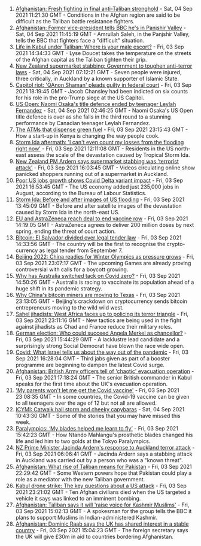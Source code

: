 1. [Afghanistan: Fresh fighting in final anti-Taliban stronghold](https://www.bbc.co.uk/news/world-asia-58443679?at_medium=RSS&at_campaign=KARANGA) - Sat, 04 Sep 2021 11:21:30 GMT - Conditions in the Afghan region are said to be difficult as the Taliban battle resistance fighters.
2. [Afghanistan: Former vice-president tells BBC he's in Panjshir Valley](https://www.bbc.co.uk/news/world-asia-58446881?at_medium=RSS&at_campaign=KARANGA) - Sat, 04 Sep 2021 11:45:19 GMT - Amrullah Saleh, in the Panjshir Valley, tells the BBC that fighters face a "difficult" situation.
3. [Life in Kabul under Taliban: Where is your male escort?](https://www.bbc.co.uk/news/world-asia-58437713?at_medium=RSS&at_campaign=KARANGA) - Fri, 03 Sep 2021 14:34:33 GMT - Lyse Doucet takes the temperature on the streets of the Afghan capital as the Taliban tighten their grip.
4. [New Zealand supermarket stabbing: Government to toughen anti-terror laws](https://www.bbc.co.uk/news/world-asia-58446260?at_medium=RSS&at_campaign=KARANGA) - Sat, 04 Sep 2021 07:12:21 GMT - Seven people were injured, three critically, in Auckland by a known supporter of Islamic State.
5. [Capitol riot: 'QAnon Shaman' pleads guilty in federal court](https://www.bbc.co.uk/news/world-us-canada-58441174?at_medium=RSS&at_campaign=KARANGA) - Fri, 03 Sep 2021 18:19:45 GMT - Jacob Chansley had been indicted on six counts for his role in the pro-Trump siege at the US Capitol.
6. [US Open: Naomi Osaka's title defence ended by teenager Leylah Fernandez](https://www.bbc.co.uk/sport/tennis/58442969?at_medium=RSS&at_campaign=KARANGA) - Sat, 04 Sep 2021 02:46:25 GMT - Naomi Osaka's US Open title defence is over as she falls in the third round to a stunning performance by Canadian teenager Leylah Fernandez.
7. [The ATMs that dispense green fuel](https://www.bbc.co.uk/news/stories-58425184?at_medium=RSS&at_campaign=KARANGA) - Fri, 03 Sep 2021 23:15:43 GMT - How a start-up in Kenya is changing the way people cook.
8. [Storm Ida aftermath: 'I can't even count my losses from the flooding right now'](https://www.bbc.co.uk/news/world-us-canada-58432047?at_medium=RSS&at_campaign=KARANGA) - Fri, 03 Sep 2021 12:11:08 GMT - Residents in the US north-east assess the scale of the devastation caused by Tropical Storm Ida.
9. [New Zealand PM Ardern says supermarket stabbing was 'terrorist attack'](https://www.bbc.co.uk/news/world-asia-58405213?at_medium=RSS&at_campaign=KARANGA) - Fri, 03 Sep 2021 16:03:45 GMT - Videos circulating online show panicked shoppers running out of a supermarket in Auckland.
10. [Poor US jobs growth shows Covid Delta variant impact](https://www.bbc.co.uk/news/business-58432350?at_medium=RSS&at_campaign=KARANGA) - Fri, 03 Sep 2021 16:53:45 GMT - The US economy added just 235,000 jobs in August, according to the Bureau of Labour Statistics.
11. [Storm Ida: Before and after images of US flooding](https://www.bbc.co.uk/news/world-us-canada-58434171?at_medium=RSS&at_campaign=KARANGA) - Fri, 03 Sep 2021 13:45:09 GMT - Before and after satellite images of the devastation caused by Storm Ida in the north-east US.
12. [EU and AstraZeneca reach deal to end vaccine row](https://www.bbc.co.uk/news/world-europe-58426880?at_medium=RSS&at_campaign=KARANGA) - Fri, 03 Sep 2021 14:19:05 GMT - AstraZeneca agrees to deliver 200 million doses by next spring, ending the threat of court action.
13. [Bitcoin: El Salvador divided over legal tender law](https://www.bbc.co.uk/news/technology-58438525?at_medium=RSS&at_campaign=KARANGA) - Fri, 03 Sep 2021 14:33:56 GMT - The country will be the first to recognise the crypto-currency as legal tender from September 7.
14. [Beijing 2022: China readies for Winter Olympics as pressure grows](https://www.bbc.co.uk/news/world-asia-china-58196467?at_medium=RSS&at_campaign=KARANGA) - Fri, 03 Sep 2021 23:07:17 GMT - The upcoming Games are already proving controversial with calls for a boycott growing.
15. [Why has Australia switched tack on Covid zero?](https://www.bbc.co.uk/news/world-australia-58406526?at_medium=RSS&at_campaign=KARANGA) - Fri, 03 Sep 2021 14:50:26 GMT - Australia is racing to vaccinate its population ahead of a huge shift in its pandemic strategy.
16. [Why China's bitcoin miners are moving to Texas](https://www.bbc.co.uk/news/world-us-canada-58414555?at_medium=RSS&at_campaign=KARANGA) - Fri, 03 Sep 2021 23:13:05 GMT - Beijing's crackdown on cryptocurrency sends bitcoin entrepreneurs moving to the wild wild west.
17. [Sahel jihadists: West Africa faces up to policing its terror triangle](https://www.bbc.co.uk/news/world-africa-58438905?at_medium=RSS&at_campaign=KARANGA) - Fri, 03 Sep 2021 23:11:16 GMT - New tactics are being used in the fight against jihadists as Chad and France reduce their military roles.
18. [German election: Who could succeed Angela Merkel as chancellor?](https://www.bbc.co.uk/news/world-europe-56821462?at_medium=RSS&at_campaign=KARANGA) - Fri, 03 Sep 2021 15:44:29 GMT - A lacklustre lead candidate and a surprisingly strong Social Democrat have blown the race wide open.
19. [Covid: What Israel tells us about the way out of the pandemic](https://www.bbc.co.uk/news/health-58432776?at_medium=RSS&at_campaign=KARANGA) - Fri, 03 Sep 2021 16:28:04 GMT - Third jabs given as part of a booster programme are beginning to dampen the latest Covid surge.
20. [Afghanistan: British Army officers tell of 'chaotic' evacuation operation](https://www.bbc.co.uk/news/world-asia-58437673?at_medium=RSS&at_campaign=KARANGA) - Fri, 03 Sep 2021 17:18:24 GMT - The senior British commander in Kabul speaks for the first time about the UK's evacuation operation.
21. ['My parents won't let me get the Covid vaccine'](https://www.bbc.co.uk/news/health-58437672?at_medium=RSS&at_campaign=KARANGA) - Fri, 03 Sep 2021 23:08:35 GMT - In some countries, the Covid-19 vaccine can be given to all teenagers over the age of 12 but not all are allowed.
22. [ICYMI: Catwalk hail storm and cheeky capybaras](https://www.bbc.co.uk/news/world-58443319?at_medium=RSS&at_campaign=KARANGA) - Sat, 04 Sep 2021 10:43:30 GMT - Some of the stories that you may have missed this week.
23. [Paralympics: ‘My blades helped me learn to fly’](https://www.bbc.co.uk/news/world-africa-58439852?at_medium=RSS&at_campaign=KARANGA) - Fri, 03 Sep 2021 15:42:23 GMT - How Ntando Mahlangu's prosthetic blades changed his life and led him to two golds at the Tokyo Paralympics.
24. [NZ Prime Minister Jacinda Ardern's response to Auckland terror attack](https://www.bbc.co.uk/news/world-asia-58432042?at_medium=RSS&at_campaign=KARANGA) - Fri, 03 Sep 2021 06:06:41 GMT - Jacinda Ardern says a stabbing attack in Auckland was carried out by a person who was a "known threat".
25. [Afghanistan: What rise of Taliban means for Pakistan](https://www.bbc.co.uk/news/world-asia-58443839?at_medium=RSS&at_campaign=KARANGA) - Fri, 03 Sep 2021 22:29:42 GMT - Some Western powers hope that Pakistan could play a role as a mediator with the new Taliban government.
26. [Kabul drone strike: The key questions about a US attack](https://www.bbc.co.uk/news/58401027?at_medium=RSS&at_campaign=KARANGA) - Fri, 03 Sep 2021 23:21:02 GMT - Ten Afghan civilians died when the US targeted a vehicle it says was linked to an imminent bombing.
27. [Afghanistan: Taliban says it will 'raise voice for Kashmir Muslims'](https://www.bbc.co.uk/news/world-asia-india-58419719?at_medium=RSS&at_campaign=KARANGA) - Fri, 03 Sep 2021 15:02:13 GMT - A spokesman for the group tells the BBC it plans to support Muslims in Indian-administered Kashmir.
28. [Afghanistan: Dominic Raab says the UK has shared interest in a stable country](https://www.bbc.co.uk/news/uk-58427808?at_medium=RSS&at_campaign=KARANGA) - Fri, 03 Sep 2021 15:04:23 GMT - The foreign secretary says the UK will give £30m in aid to countries bordering Afghanistan.
